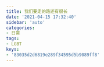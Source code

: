 ```yaml
---
title: 我们要走的路还有很长
date: '2021-04-15 17:32:40'
sidebar: 'auto'
categories:
- 日常
tags:
- LGBT
keys:
- '83035d2d6819e289f34595d5b9089ff8'
---
```


